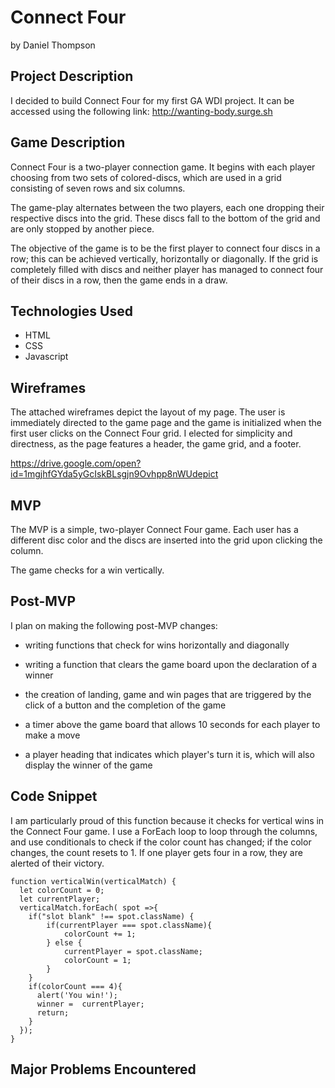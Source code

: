 Connect Four
=================
by Daniel Thompson

## Project Description

I decided to build Connect Four for my first GA WDI project. It can be accessed
using the following link: http://wanting-body.surge.sh

## Game Description

Connect Four is a two-player connection game. It begins with each player
choosing from two sets of colored-discs, which are used in a grid consisting
of seven rows and six columns.

The game-play alternates between the two players, each one dropping their
respective discs into the grid. These discs fall to the bottom of the grid
and are only stopped by another piece.

The objective of the game is to be the first player to connect four discs in a
row; this can be achieved vertically, horizontally or diagonally. If the
grid is completely filled with discs and neither player has managed to connect
four of their discs in a row, then the game ends in a draw.

## Technologies Used

+ HTML
+ CSS
+ Javascript

## Wireframes

The attached wireframes depict the layout of my page. The user is immediately
directed to the game page and the game is initialized when the first user
clicks on the Connect Four grid. I elected for simplicity and directness, as
the page features a header, the game grid, and a footer.

https://drive.google.com/open?id=1mgjhfGYda5yGcIskBLsgjn9Ovhpp8nWUdepict

## MVP

The MVP is a simple, two-player Connect Four game. Each user has a different
disc color and the discs are inserted into the grid upon clicking the column.

The game checks for a win vertically.

## Post-MVP

I plan on making the following post-MVP changes:

+ writing functions that check for wins horizontally and diagonally

+ writing a function that clears the game board upon the declaration of a
winner

+ the creation of landing, game and win pages that are triggered by the
click of a button and the completion of the game

+ a timer above the game board that allows 10 seconds for each player to
make a move

+ a player heading that indicates which player's turn it is, which will also
display the winner of the game

## Code Snippet

I am particularly proud of this function because it checks for vertical wins
in the Connect Four game.  I use a ForEach loop to loop through the columns,
and use conditionals to check if the color count has changed; if the color
changes, the count resets to 1. If one player gets four in a row,
they are alerted of their victory.  

```
function verticalWin(verticalMatch) {
  let colorCount = 0;
  let currentPlayer;
  verticalMatch.forEach( spot =>{
    if("slot blank" !== spot.className) {
        if(currentPlayer === spot.className){
            colorCount += 1;
        } else {
            currentPlayer = spot.className;
            colorCount = 1;
        }
    }
    if(colorCount === 4){
      alert('You win!');
      winner =  currentPlayer;
      return;
    }
  });
}
```
## Major Problems Encountered

